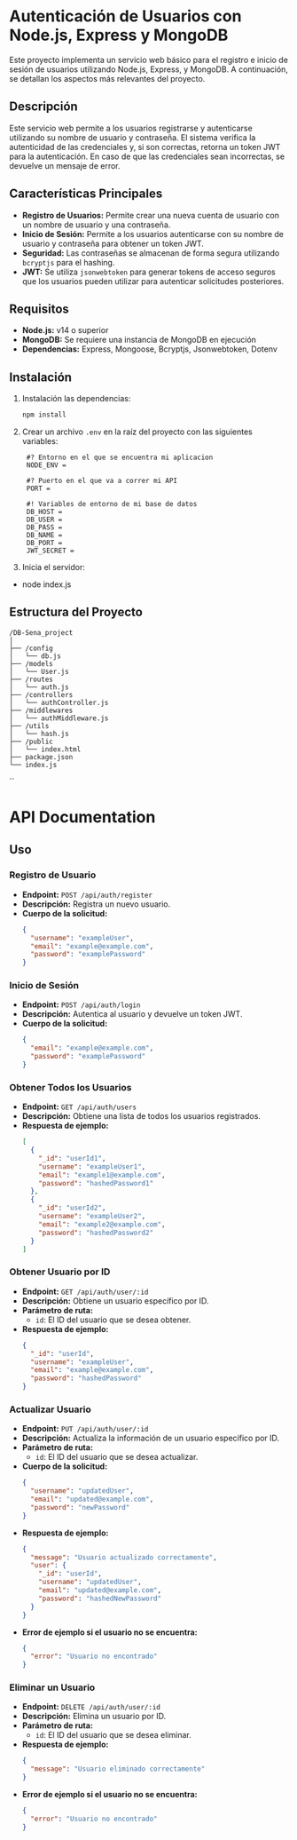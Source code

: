 # **Autenticación de Usuarios con Node.js, Express y MongoDB**

Este proyecto implementa un servicio web básico para el registro e inicio de sesión de usuarios utilizando Node.js, Express, y MongoDB. A continuación, se detallan los aspectos más relevantes del proyecto.

## **Descripción**

Este servicio web permite a los usuarios registrarse y autenticarse utilizando su nombre de usuario y contraseña. El sistema verifica la autenticidad de las credenciales y, si son correctas, retorna un token JWT para la autenticación. En caso de que las credenciales sean incorrectas, se devuelve un mensaje de error.

## **Características Principales**

- **Registro de Usuarios:** Permite crear una nueva cuenta de usuario con un nombre de usuario y una contraseña.
- **Inicio de Sesión:** Permite a los usuarios autenticarse con su nombre de usuario y contraseña para obtener un token JWT.
- **Seguridad:** Las contraseñas se almacenan de forma segura utilizando `bcryptjs` para el hashing.
- **JWT:** Se utiliza `jsonwebtoken` para generar tokens de acceso seguros que los usuarios pueden utilizar para autenticar solicitudes posteriores.

## **Requisitos**

- **Node.js:** v14 o superior
- **MongoDB:** Se requiere una instancia de MongoDB en ejecución
- **Dependencias:** Express, Mongoose, Bcryptjs, Jsonwebtoken, Dotenv

## **Instalación**

1. Instalación las dependencias:
   ```bash
   npm install
   ```

2. Crear un archivo `.env` en la raíz del proyecto con las siguientes variables:
   ```
    #? Entorno en el que se encuentra mi aplicacion
    NODE_ENV = 
    
    #? Puerto en el que va a correr mi API
    PORT = 
    
    #! Variables de entorno de mi base de datos
    DB_HOST = 
    DB_USER = 
    DB_PASS = 
    DB_NAME = 
    DB_PORT = 
    JWT_SECRET = 
    ```
  
3. Inicia el servidor:
  - node index.js
  

## **Estructura del Proyecto**

```
/DB-Sena_project
│
├── /config
│   └── db.js
├── /models
│   └── User.js
├── /routes
│   └── auth.js
├── /controllers
│   └── authController.js
├── /middlewares
│   └── authMiddleware.js 
├── /utils
│   └── hash.js 
├── /public
│   └── index.html 
├── package.json
└── index.js
```

``
# API Documentation

## **Uso**

### **Registro de Usuario**
- **Endpoint:** `POST /api/auth/register`
- **Descripción:** Registra un nuevo usuario.
- **Cuerpo de la solicitud:**
  ```json
  {
    "username": "exampleUser",
    "email": "example@example.com",
    "password": "examplePassword"
  }
  ```

### **Inicio de Sesión**
- **Endpoint:** `POST /api/auth/login`
- **Descripción:** Autentica al usuario y devuelve un token JWT.
- **Cuerpo de la solicitud:**
  ```json
  {
    "email": "example@example.com",
    "password": "examplePassword"
  }
  ```

### **Obtener Todos los Usuarios**
- **Endpoint:** `GET /api/auth/users`
- **Descripción:** Obtiene una lista de todos los usuarios registrados.
- **Respuesta de ejemplo:**
  ```json
  [
    {
      "_id": "userId1",
      "username": "exampleUser1",
      "email": "example1@example.com",
      "password": "hashedPassword1"
    },
    {
      "_id": "userId2",
      "username": "exampleUser2",
      "email": "example2@example.com",
      "password": "hashedPassword2"
    }
  ]
  ```

### **Obtener Usuario por ID**
- **Endpoint:** `GET /api/auth/user/:id`
- **Descripción:** Obtiene un usuario específico por ID.
- **Parámetro de ruta:**
  - `id`: El ID del usuario que se desea obtener.
- **Respuesta de ejemplo:**
  ```json
  {
    "_id": "userId",
    "username": "exampleUser",
    "email": "example@example.com",
    "password": "hashedPassword"
  }
  ```

### **Actualizar Usuario**
- **Endpoint:** `PUT /api/auth/user/:id`
- **Descripción:** Actualiza la información de un usuario específico por ID.
- **Parámetro de ruta:**
  - `id`: El ID del usuario que se desea actualizar.
- **Cuerpo de la solicitud:**
  ```json
  {
    "username": "updatedUser",
    "email": "updated@example.com",
    "password": "newPassword"
  }
  ```
- **Respuesta de ejemplo:**
  ```json
  {
    "message": "Usuario actualizado correctamente",
    "user": {
      "_id": "userId",
      "username": "updatedUser",
      "email": "updated@example.com",
      "password": "hashedNewPassword"
    }
  }
  ```
- **Error de ejemplo si el usuario no se encuentra:**
  ```json
  {
    "error": "Usuario no encontrado"
  }
  ```

### **Eliminar un Usuario**
- **Endpoint:** `DELETE /api/auth/user/:id`
- **Descripción:** Elimina un usuario por ID.
- **Parámetro de ruta:**
  - `id`: El ID del usuario que se desea eliminar.
- **Respuesta de ejemplo:**
  ```json
  {
    "message": "Usuario eliminado correctamente"
  }
  ```
- **Error de ejemplo si el usuario no se encuentra:**
  ```json
  {
    "error": "Usuario no encontrado"
  }
  ```
